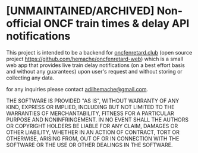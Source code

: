 # [UNMAINTAINED/ARCHIVED]  Non-official ONCF train times &amp; delay API notifications

This project is intended to be a backend for [oncfenretard.club](https://oncfenretard.club) 
(open source project https://github.com/hemache/oncfenretard-web)
which is a small web app that provides live train delay notifications 
(on a best effort basis and without any guarantees) upon user's request and without storing or collecting any data.

for any inquiries please contact adilhemache@gmail.com.

THE SOFTWARE IS PROVIDED "AS IS", WITHOUT WARRANTY OF ANY KIND, EXPRESS OR IMPLIED, INCLUDING BUT NOT LIMITED TO THE WARRANTIES OF MERCHANTABILITY, FITNESS FOR A PARTICULAR PURPOSE AND NONINFRINGEMENT. IN NO EVENT SHALL THE AUTHORS OR COPYRIGHT HOLDERS BE LIABLE FOR ANY CLAIM, DAMAGES OR OTHER LIABILITY, WHETHER IN AN ACTION OF CONTRACT, TORT OR OTHERWISE, ARISING FROM, OUT OF OR IN CONNECTION WITH THE SOFTWARE OR THE USE OR OTHER DEALINGS IN THE SOFTWARE.
